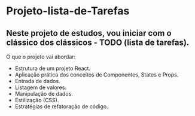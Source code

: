 # Projeto-lista-de-Tarefas 
## Neste projeto de estudos, vou iniciar com o clássico dos clássicos - TODO (lista de tarefas). 
O que o projeto vai abordar:
* Estrutura de um projeto React.
*	Aplicação prática dos conceitos de Componentes, States e Props. 
*	Entrada de dados.
*	Listagem de valores.
*	Manipulação de dados. 
* Estilização (CSS).
* Estratégias de refatoração de código.
